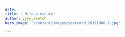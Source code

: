 ```yaml
---
date: 
title: " Mile-a-minute"
author: yyyy.sketch
hero_image: "/content/images/postcard_20191006-3.jpg"

---
```

